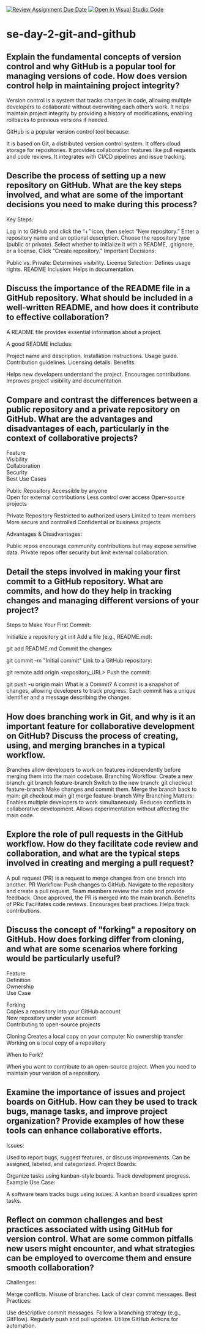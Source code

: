 [![Review Assignment Due Date](https://classroom.github.com/assets/deadline-readme-button-22041afd0340ce965d47ae6ef1cefeee28c7c493a6346c4f15d667ab976d596c.svg)](https://classroom.github.com/a/8wgCKhpZ)
[![Open in Visual Studio Code](https://classroom.github.com/assets/open-in-vscode-2e0aaae1b6195c2367325f4f02e2d04e9abb55f0b24a779b69b11b9e10269abc.svg)](https://classroom.github.com/online_ide?assignment_repo_id=18412346&assignment_repo_type=AssignmentRepo)
# se-day-2-git-and-github
## Explain the fundamental concepts of version control and why GitHub is a popular tool for managing versions of code. How does version control help in maintaining project integrity?
Version control is a system that tracks changes in code, allowing multiple developers to collaborate without overwriting each other’s work. It helps maintain project integrity by providing a history of modifications, enabling rollbacks to previous versions if needed.

GitHub is a popular version control tool because:

It is based on Git, a distributed version control system.
It offers cloud storage for repositories.
It provides collaboration features like pull requests and code reviews.
It integrates with CI/CD pipelines and issue tracking.

## Describe the process of setting up a new repository on GitHub. What are the key steps involved, and what are some of the important decisions you need to make during this process?
Key Steps:

Log in to GitHub and click the “+” icon, then select “New repository.”
Enter a repository name and an optional description.
Choose the repository type (public or private).
Select whether to initialize it with a README, .gitignore, or a license.
Click “Create repository.”
Important Decisions:

Public vs. Private: Determines visibility.
License Selection: Defines usage rights.
README Inclusion: Helps in documentation.
## Discuss the importance of the README file in a GitHub repository. What should be included in a well-written README, and how does it contribute to effective collaboration?
A README file provides essential information about a project.

A good README includes:

Project name and description.
Installation instructions.
Usage guide.
Contribution guidelines.
Licensing details.
Benefits:

Helps new developers understand the project.
Encourages contributions.
Improves project visibility and documentation.
## Compare and contrast the differences between a public repository and a private repository on GitHub. What are the advantages and disadvantages of each, particularly in the context of collaborative projects?

Feature	           	                      
Visibility	                             
Collaboration	      	        
Security	           	                
Best Use Cases	                         

Public Repository
Accessible by anyone	
Open for external contributions
Less control over access
Open-source projects	

 Private Repository
 Restricted to authorized users
 Limited to team members
 More secure and controlled
 Confidential or business projects
 
Advantages & Disadvantages:

Public repos encourage community contributions but may expose sensitive data.
Private repos offer security but limit external collaboration.

## Detail the steps involved in making your first commit to a GitHub repository. What are commits, and how do they help in tracking changes and managing different versions of your project?
Steps to Make Your First Commit:

Initialize a repository
git init
Add a file (e.g., README.md):

git add README.md
Commit the changes:

git commit -m "Initial commit"
Link to a GitHub repository:

git remote add origin <repository_URL>
Push the commit:

git push -u origin main
What is a Commit?
A commit is a snapshot of changes, allowing developers to track progress. Each commit has a unique identifier and a message describing the changes.
## How does branching work in Git, and why is it an important feature for collaborative development on GitHub? Discuss the process of creating, using, and merging branches in a typical workflow.
Branches allow developers to work on features independently before merging them into the main codebase.
Branching Workflow:
Create a new branch:
git branch feature-branch
Switch to the new branch:
git checkout feature-branch
Make changes and commit them.
Merge the branch back to main:
git checkout main
git merge feature-branch
Why Branching Matters:
Enables multiple developers to work simultaneously.
Reduces conflicts in collaborative development.
Allows experimentation without affecting the main code.
## Explore the role of pull requests in the GitHub workflow. How do they facilitate code review and collaboration, and what are the typical steps involved in creating and merging a pull request?
A pull request (PR) is a request to merge changes from one branch into another.
PR Workflow:
Push changes to GitHub.
Navigate to the repository and create a pull request.
Team members review the code and provide feedback.
Once approved, the PR is merged into the main branch.
Benefits of PRs:
Facilitates code reviews.
Encourages best practices.
Helps track contributions.

## Discuss the concept of "forking" a repository on GitHub. How does forking differ from cloning, and what are some scenarios where forking would be particularly useful?

Feature	                             
Definition	                                            
Ownership                          	                               
Use Case	                                                     

Forking	                                                        
Copies a repository into your GitHub account	
New repository under your account	
Contributing to open-source projects	


Cloning
Creates a local copy on your computer
No ownership transfer
Working on a local copy of a repository

When to Fork?

When you want to contribute to an open-source project.
When you need to maintain your version of a repository.

## Examine the importance of issues and project boards on GitHub. How can they be used to track bugs, manage tasks, and improve project organization? Provide examples of how these tools can enhance collaborative efforts.
Issues:

Used to report bugs, suggest features, or discuss improvements.
Can be assigned, labeled, and categorized.
Project Boards:

Organize tasks using kanban-style boards.
Track development progress.
Example Use Case:

A software team tracks bugs using issues.
A kanban board visualizes sprint tasks.
## Reflect on common challenges and best practices associated with using GitHub for version control. What are some common pitfalls new users might encounter, and what strategies can be employed to overcome them and ensure smooth collaboration?
Challenges:

Merge conflicts.
Misuse of branches.
Lack of clear commit messages.
Best Practices:

Use descriptive commit messages.
Follow a branching strategy (e.g., GitFlow).
Regularly push and pull updates.
Utilize GitHub Actions for automation.

